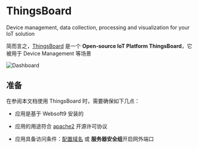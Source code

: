 # ThingsBoard

Device management, data collection, processing and visualization for your IoT solution

简而言之，[ThingsBoard](https://thingsboard.io/) 是一个 **Open-source IoT Platform ThingsBoard**，它被用于 Device Management  等场景


![Dashboard](https://libs.websoft9.com/Websoft9/DocsPicture/zh/thingsboard/thingsboard-gui-websoft9.png)


## 准备

在参阅本文档使用 ThingsBoard 时，需要确保如下几点：

- 应用是基于 Websoft9 安装的

- 应用的用途符合 [apache2](https://opensource.org/licenses/Apache-2.0) 开源许可协议

- 应用具备访问条件：[配置域名](./guide/appsetdomain) 或 **服务器安全组**开启网外端口